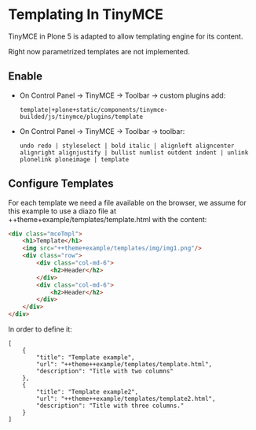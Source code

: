 # Templating In TinyMCE

TinyMCE in Plone 5 is adapted to allow templating engine for its content.

Right now parametrized templates are not implemented.

## Enable

- On Control Panel -> TinyMCE -> Toolbar -> custom plugins add:

  ```
  template|+plone+static/components/tinymce-builded/js/tinymce/plugins/template
  ```

- On Control Panel -> TinyMCE -> Toolbar -> toolbar:

  ```
  undo redo | styleselect | bold italic | alignleft aligncenter alignright alignjustify | bullist numlist outdent indent | unlink plonelink ploneimage | template
  ```

## Configure Templates

For each template we need a file available on the browser, we assume for this
example to use a diazo file at ++theme+example/templates/template.html with
the content:

```html
<div class="mceTmpl">
    <h1>Template</h1>
    <img src="++theme+example/templates/img/img1.png"/>
    <div class="row">
        <div class="col-md-6">
            <h2>Header</h2>
        </div>
        <div class="col-md-6">
            <h2>Header</h2>
        </div>
    </div>
</div>
```

In order to define it:

```
[
    {
        "title": "Template example",
        "url": "++theme++example/templates/template.html",
        "description": "Title with two columns"
    },
    {
        "title": "Template example2",
        "url": "++theme++example/templates/template2.html",
        "description": "Title with three columns."
    }
]
```
